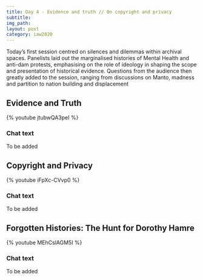 ```yaml
---
title: Day 4 - Evidence and truth // On copyright and privacy
subtitle:
img_path: 
layout: post
category: iaw2020
---
```


Today’s first session centred on silences and dilemmas within archival spaces. Panelists laid out the marginalised histories of Mental Health and anti-dam protests, emphasising on the role of ideology in shaping the scope and presentation of historical evidence. Questions from the audience then greatly added to the session, ranging from discussions on Manto, madness and partition to nation building and displacement

## Evidence and Truth

{% youtube jtubwQA3peI %}

### Chat text
To be added

## Copyright and Privacy

{% youtube iFpXc-CVvp0 %}

### Chat text
To be added

## Forgotten Histories: The Hunt for Dorothy Hamre

{% youtube MEhCslAGM5I %}

### Chat text
To be added